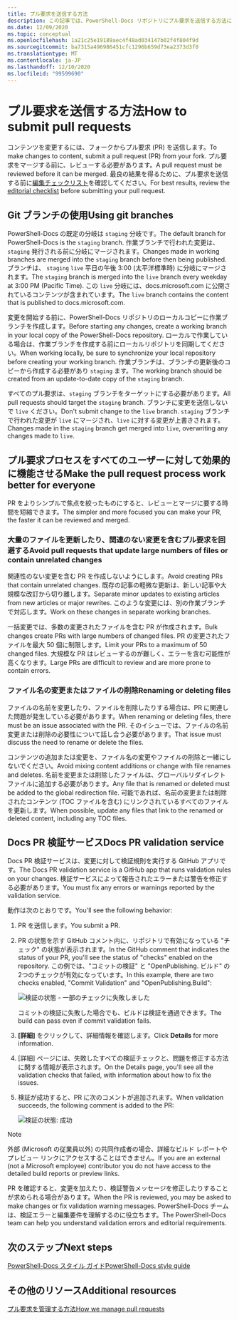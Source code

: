```yaml
---
title: プル要求を送信する方法
description: この記事では、PowerShell-Docs リポジトリにプル要求を送信する方法について説明します。
ms.date: 12/09/2020
ms.topic: conceptual
ms.openlocfilehash: 1a21c25e19189aec4f48ad034147b02f4f804f9d
ms.sourcegitcommit: ba7315a496986451cfc1296b659d73ea2373d3f0
ms.translationtype: MT
ms.contentlocale: ja-JP
ms.lasthandoff: 12/10/2020
ms.locfileid: "99599690"
---
```

# <a name="how-to-submit-pull-requests"></a><span data-ttu-id="44f51-103">プル要求を送信する方法</span><span class="sxs-lookup"><span data-stu-id="44f51-103">How to submit pull requests</span></span>

<span data-ttu-id="44f51-104">コンテンツを変更するには、フォークからプル要求 (PR) を送信します。</span><span class="sxs-lookup"><span data-stu-id="44f51-104">To make changes to content, submit a pull request (PR) from your fork.</span></span> <span data-ttu-id="44f51-105">プル要求をマージする前に、レビューする必要があります。</span><span class="sxs-lookup"><span data-stu-id="44f51-105">A pull request must be reviewed before it can be merged.</span></span> <span data-ttu-id="44f51-106">最良の結果を得るために、プル要求を送信する前に[編集チェックリスト](editorial-checklist.md)を確認してください。</span><span class="sxs-lookup"><span data-stu-id="44f51-106">For best results, review the [editorial checklist](editorial-checklist.md) before submitting your pull request.</span></span>

## <a name="using-git-branches"></a><span data-ttu-id="44f51-107">Git ブランチの使用</span><span class="sxs-lookup"><span data-stu-id="44f51-107">Using git branches</span></span>

<span data-ttu-id="44f51-108">PowerShell-Docs の既定の分岐は `staging` 分岐です。</span><span class="sxs-lookup"><span data-stu-id="44f51-108">The default branch for PowerShell-Docs is the `staging` branch.</span></span> <span data-ttu-id="44f51-109">作業ブランチで行われた変更は、 `staging` 発行される前に分岐にマージされます。</span><span class="sxs-lookup"><span data-stu-id="44f51-109">Changes made in working branches are merged into the `staging` branch before then being published.</span></span> <span data-ttu-id="44f51-110">ブランチは、 `staging` `live` 平日の午後 3:00 (太平洋標準時) に分岐にマージされます。</span><span class="sxs-lookup"><span data-stu-id="44f51-110">The `staging` branch is merged into the `live` branch every weekday at 3:00 PM (Pacific Time).</span></span> <span data-ttu-id="44f51-111">この `live` 分岐には、docs.microsoft.com に公開されているコンテンツが含まれています。</span><span class="sxs-lookup"><span data-stu-id="44f51-111">The `live` branch contains the content that is published to docs.microsoft.com.</span></span>

<span data-ttu-id="44f51-112">変更を開始する前に、PowerShell-Docs リポジトリのローカルコピーに作業ブランチを作成します。</span><span class="sxs-lookup"><span data-stu-id="44f51-112">Before starting any changes, create a working branch in your local copy of the PowerShell-Docs repository.</span></span> <span data-ttu-id="44f51-113">ローカルで作業している場合は、作業ブランチを作成する前にローカルリポジトリを同期してください。</span><span class="sxs-lookup"><span data-stu-id="44f51-113">When working locally, be sure to synchronize your local repository before creating your working branch.</span></span> <span data-ttu-id="44f51-114">作業ブランチは、ブランチの更新後のコピーから作成する必要があり `staging` ます。</span><span class="sxs-lookup"><span data-stu-id="44f51-114">The working branch should be created from an update-to-date copy of the `staging` branch.</span></span>

<span data-ttu-id="44f51-115">すべてのプル要求は、`staging` ブランチをターゲットにする必要があります。</span><span class="sxs-lookup"><span data-stu-id="44f51-115">All pull requests should target the `staging` branch.</span></span> <span data-ttu-id="44f51-116">ブランチに変更を送信しないで `live` ください。</span><span class="sxs-lookup"><span data-stu-id="44f51-116">Don't submit change to the `live` branch.</span></span>
<span data-ttu-id="44f51-117">`staging` ブランチで行われた変更が `live` にマージされ、`live` に対する変更が上書きされます。</span><span class="sxs-lookup"><span data-stu-id="44f51-117">Changes made in the `staging` branch get merged into `live`, overwriting any changes made to `live`.</span></span>

## <a name="make-the-pull-request-process-work-better-for-everyone"></a><span data-ttu-id="44f51-118">プル要求プロセスをすべてのユーザーに対して効果的に機能させる</span><span class="sxs-lookup"><span data-stu-id="44f51-118">Make the pull request process work better for everyone</span></span>

<span data-ttu-id="44f51-119">PR をよりシンプルで焦点を絞ったものにすると、レビューとマージに要する時間を短縮できます。</span><span class="sxs-lookup"><span data-stu-id="44f51-119">The simpler and more focused you can make your PR, the faster it can be reviewed and merged.</span></span>

### <a name="avoid-pull-requests-that-update-large-numbers-of-files-or-contain-unrelated-changes"></a><span data-ttu-id="44f51-120">大量のファイルを更新したり、関連のない変更を含むプル要求を回避する</span><span class="sxs-lookup"><span data-stu-id="44f51-120">Avoid pull requests that update large numbers of files or contain unrelated changes</span></span>

<span data-ttu-id="44f51-121">関連性のない変更を含む PR を作成しないようにします。</span><span class="sxs-lookup"><span data-stu-id="44f51-121">Avoid creating PRs that contain unrelated changes.</span></span> <span data-ttu-id="44f51-122">既存の記事の軽微な更新は、新しい記事や大規模な改訂から切り離します。</span><span class="sxs-lookup"><span data-stu-id="44f51-122">Separate minor updates to existing articles from new articles or major rewrites.</span></span> <span data-ttu-id="44f51-123">このような変更には、別の作業ブランチで対応します。</span><span class="sxs-lookup"><span data-stu-id="44f51-123">Work on these changes in separate working branches.</span></span>

<span data-ttu-id="44f51-124">一括変更では、多数の変更されたファイルを含む PR が作成されます。</span><span class="sxs-lookup"><span data-stu-id="44f51-124">Bulk changes create PRs with large numbers of changed files.</span></span> <span data-ttu-id="44f51-125">PR の変更されたファイルを最大 50 個に制限します。</span><span class="sxs-lookup"><span data-stu-id="44f51-125">Limit your PRs to a maximum of 50 changed files.</span></span> <span data-ttu-id="44f51-126">大規模な PR はレビューするのが難しく、エラーを含む可能性が高くなります。</span><span class="sxs-lookup"><span data-stu-id="44f51-126">Large PRs are difficult to review and are more prone to contain errors.</span></span>

### <a name="renaming-or-deleting-files"></a><span data-ttu-id="44f51-127">ファイル名の変更またはファイルの削除</span><span class="sxs-lookup"><span data-stu-id="44f51-127">Renaming or deleting files</span></span>

<span data-ttu-id="44f51-128">ファイルの名前を変更したり、ファイルを削除したりする場合は、PR に関連した問題が発生している必要があります。</span><span class="sxs-lookup"><span data-stu-id="44f51-128">When renaming or deleting files, there must be an issue associated with the PR.</span></span> <span data-ttu-id="44f51-129">そのイシューでは、ファイルの名前変更または削除の必要性について話し合う必要があります。</span><span class="sxs-lookup"><span data-stu-id="44f51-129">That issue must discuss the need to rename or delete the files.</span></span>

<span data-ttu-id="44f51-130">コンテンツの追加または変更を、ファイル名の変更やファイルの削除と一緒にしないでください。</span><span class="sxs-lookup"><span data-stu-id="44f51-130">Avoid mixing content additions or change with file renames and deletes.</span></span> <span data-ttu-id="44f51-131">名前を変更または削除したファイルは、グローバルリダイレクトファイルに追加する必要があります。</span><span class="sxs-lookup"><span data-stu-id="44f51-131">Any file that is renamed or deleted must be added to the global redirection file.</span></span> <span data-ttu-id="44f51-132">可能であれば、名前の変更または削除されたコンテンツ (TOC ファイルを含む) にリンクされているすべてのファイルを更新します。</span><span class="sxs-lookup"><span data-stu-id="44f51-132">When possible, update any files that link to the renamed or deleted content, including any TOC files.</span></span>

## <a name="docs-pr-validation-service"></a><span data-ttu-id="44f51-133">Docs PR 検証サービス</span><span class="sxs-lookup"><span data-stu-id="44f51-133">Docs PR validation service</span></span>

<span data-ttu-id="44f51-134">Docs PR 検証サービスは、変更に対して検証規則を実行する GitHub アプリです。</span><span class="sxs-lookup"><span data-stu-id="44f51-134">The Docs PR validation service is a GitHub app that runs validation rules on your changes.</span></span> <span data-ttu-id="44f51-135">検証サービスによって報告されたエラーまたは警告を修正する必要があります。</span><span class="sxs-lookup"><span data-stu-id="44f51-135">You must fix any errors or warnings reported by the validation service.</span></span>

<span data-ttu-id="44f51-136">動作は次のとおりです。</span><span class="sxs-lookup"><span data-stu-id="44f51-136">You'll see the following behavior:</span></span>

1. <span data-ttu-id="44f51-137">PR を送信します。</span><span class="sxs-lookup"><span data-stu-id="44f51-137">You submit a PR.</span></span>
1. <span data-ttu-id="44f51-138">PR の状態を示す GitHub コメント内に、リポジトリで有効になっている "チェック" の状態が表示されます。</span><span class="sxs-lookup"><span data-stu-id="44f51-138">In the GitHub comment that indicates the status of your PR, you'll see the status of "checks" enabled on the repository.</span></span> <span data-ttu-id="44f51-139">この例では、"コミットの検証" と "OpenPublishing. ビルド" の2つのチェックが有効になっています。</span><span class="sxs-lookup"><span data-stu-id="44f51-139">In this example, there are two checks enabled, "Commit Validation" and "OpenPublishing.Build":</span></span>

   ![検証の状態 - 一部のチェックに失敗しました](media/pull-requests/validation-failed.png)

   <span data-ttu-id="44f51-141">コミットの検証に失敗した場合でも、ビルドは検証を通過できます。</span><span class="sxs-lookup"><span data-stu-id="44f51-141">The build can pass even if commit validation fails.</span></span>

1. <span data-ttu-id="44f51-142">**[詳細]** をクリックして、詳細情報を確認します。</span><span class="sxs-lookup"><span data-stu-id="44f51-142">Click **Details** for more information.</span></span>
1. <span data-ttu-id="44f51-143">[詳細] ページには、失敗したすべての検証チェックと、問題を修正する方法に関する情報が表示されます。</span><span class="sxs-lookup"><span data-stu-id="44f51-143">On the Details page, you'll see all the validation checks that failed, with information about how to fix the issues.</span></span>
1. <span data-ttu-id="44f51-144">検証が成功すると、PR に次のコメントが追加されます。</span><span class="sxs-lookup"><span data-stu-id="44f51-144">When validation succeeds, the following comment is added to the PR:</span></span>

   ![検証の状態: 成功](media/pull-requests/build-validation.png)

> [!NOTE]
> <span data-ttu-id="44f51-146">外部 (Microsoft の従業員以外) の共同作成者の場合、詳細なビルド レポートやプレビュー リンクにアクセスすることはできません。</span><span class="sxs-lookup"><span data-stu-id="44f51-146">If you are an external (not a Microsoft employee) contributor you do not have access to the detailed build reports or preview links.</span></span>

<span data-ttu-id="44f51-147">PR を確認すると、変更を加えたり、検証警告メッセージを修正したりすることが求められる場合があります。</span><span class="sxs-lookup"><span data-stu-id="44f51-147">When the PR is reviewed, you may be asked to make changes or fix validation warning messages.</span></span> <span data-ttu-id="44f51-148">PowerShell-Docs チームは、検証エラーと編集要件を理解するのに役立ちます。</span><span class="sxs-lookup"><span data-stu-id="44f51-148">The PowerShell-Docs team can help you understand validation errors and editorial requirements.</span></span>

## <a name="next-steps"></a><span data-ttu-id="44f51-149">次のステップ</span><span class="sxs-lookup"><span data-stu-id="44f51-149">Next steps</span></span>

[<span data-ttu-id="44f51-150">PowerShell-Docs スタイル ガイド</span><span class="sxs-lookup"><span data-stu-id="44f51-150">PowerShell-Docs style guide</span></span>](powershell-style-guide.md)

## <a name="additional-resources"></a><span data-ttu-id="44f51-151">その他のリソース</span><span class="sxs-lookup"><span data-stu-id="44f51-151">Additional resources</span></span>

[<span data-ttu-id="44f51-152">プル要求を管理する方法</span><span class="sxs-lookup"><span data-stu-id="44f51-152">How we manage pull requests</span></span>](managing-pull-requests.md)

<!--link refs-->
[fork]: /contribute/get-started-setup-local#fork-the-repository
